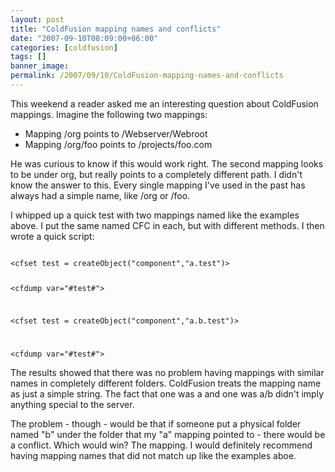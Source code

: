 ```yaml
---
layout: post
title: "ColdFusion mapping names and conflicts"
date: "2007-09-10T08:09:00+06:00"
categories: [coldfusion]
tags: []
banner_image: 
permalink: /2007/09/10/ColdFusion-mapping-names-and-conflicts
---
```


This weekend a reader asked me an interesting question about ColdFusion mappings. Imagine the following two mappings:

<ul>
<li>Mapping /org points to /Webserver/Webroot
<li>Mapping /org/foo points to /projects/foo.com
</ul>

He was curious to know if this would work right. The second mapping looks to be under org, but really points to a completely different path. I didn't know the answer to this. Every single mapping I've used in the past has always had a simple name, like /org or /foo. 

I whipped up a quick test with two mappings named like the examples above. I put the same named CFC in each, but with different methods. I then wrote a quick script:

<code>
&lt;cfset test = createObject("component","a.test")&gt;

&lt;cfdump var="#test#"&gt;

&lt;cfset test = createObject("component","a.b.test")&gt;

&lt;cfdump var="#test#"&gt;
</code>

The results showed that there was no problem having mappings with similar names in completely different folders. ColdFusion treats the mapping name as just a simple string. The fact that one was a and one was a/b didn't imply anything special to the server.

The problem - though - would be that if someone put a physical folder named "b" under the folder that my "a" mapping pointed to - there would be a conflict. Which would win? The mapping. I would definitely recommend having mapping names that did not match up like the examples aboe.